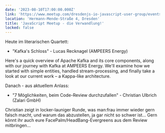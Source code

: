 ```yaml
---
date: '2023-08-10T17:00:00.000Z'
link: 'https://www.meetup.com/dresdenjs-io-javascript-user-group/events/wwdfrqyfclbnb/'
location: 'Hermann-Mende-Straße 4, Dresden'
title: 'JavaScript Meetup - die Verwandlung!'
locked: false
---
```

Heute im literarischen Quartett:  
* "Kafka's Schloss" - Lucas Recknagel (AMPEERS Energy)

Here's a quick overview of Apache Kafka and its core components, along with our journey with Kafka at AMPEERS Energy. We'll examine how we started with simple entities, handled stream-processing, and finally take a look at our current work – a Kappa-like architecture.

Danach - aus aktuellem Anlass:

* "7 Möglichkeiten, beim Code-Review durchzufallen" - Christian Ulbrich (Zalari GmbH)

Christian zeigt in locker-launiger Runde, was man:frau immer wieder gern falsch macht, und warum das abzustellen, ja gar nicht so schwer ist... Gern könnt ihr auch eure FacePalm/HeadBang-Evergreens aus dem Review mitbringen...
